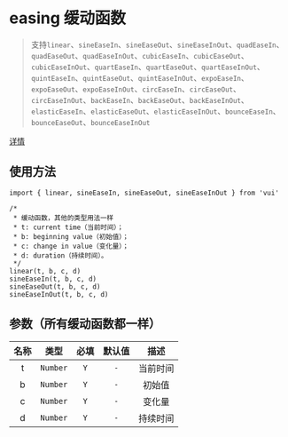 # easing 缓动函数

> 支持`linear`、`sineEaseIn`、`sineEaseOut`、`sineEaseInOut`、`quadEaseIn`、`quadEaseOut`、`quadEaseInOut`、`cubicEaseIn`、`cubicEaseOut`、`cubicEaseInOut`、`quartEaseIn`、`quartEaseOut`、`quartEaseInOut`、`quintEaseIn`、`quintEaseOut`、`quintEaseInOut`、`expoEaseIn`、`expoEaseOut`、`expoEaseInOut`、`circEaseIn`、`circEaseOut`、`circEaseInOut`、`backEaseIn`、`backEaseOut`、`backEaseInOut`、`elasticEaseIn`、`elasticEaseOut`、`elasticEaseInOut`、`bounceEaseIn`、`bounceEaseOut`、`bounceEaseInOut`

[详情](https://easings.net/zh-cn)

## 使用方法

```
import { linear, sineEaseIn, sineEaseOut, sineEaseInOut } from 'vui'

/*
 * 缓动函数，其他的类型用法一样
 * t: current time（当前时间）；
 * b: beginning value（初始值）；
 * c: change in value（变化量）；
 * d: duration（持续时间）。
 */
linear(t, b, c, d)
sineEaseIn(t, b, c, d)
sineEaseOut(t, b, c, d)
sineEaseInOut(t, b, c, d)
```

## 参数（所有缓动函数都一样）

名称|类型|必填|默认值|描述
:-:|:-:|:-:|:-:|:-:
t|`Number`|`Y`|`-`|当前时间
b|`Number`|`Y`|`-`|初始值
c|`Number`|`Y`|`-`|变化量
d|`Number`|`Y`|`-`|持续时间
